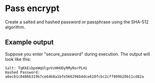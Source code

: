 # Pass encrypt

Create a salted and hashed password or passphrase using the SHA-512 algorithm.
 
## Example output

Suppose you enter "secure_password" during execution. The output will look like this:
```
Salt: TqKkEibpeWqUlgnVzHHUDyRMyRorPLHi
Hashed Password: a6ec61c8486b319b7ce64b8a1bfe566296b4dce610fcbc2cff899b20b11cd82a
```

